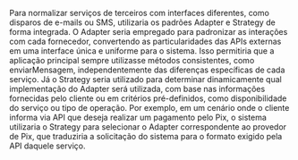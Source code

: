 Para normalizar serviços de terceiros com interfaces diferentes, como disparos de e-mails ou SMS, utilizaria os padrões Adapter e Strategy de forma integrada. O Adapter seria empregado para padronizar as interações com cada fornecedor, convertendo as particularidades das APIs externas em uma interface única e uniforme para o sistema. Isso permitiria que a aplicação principal sempre utilizasse métodos consistentes, como enviarMensagem, independentemente das diferenças específicas de cada serviço. Já o Strategy seria utilizado para determinar dinamicamente qual implementação do Adapter será utilizada, com base nas informações fornecidas pelo cliente ou em critérios pré-definidos, como disponibilidade do serviço ou tipo de operação. Por exemplo, em um cenário onde o cliente informa via API que deseja realizar um pagamento pelo Pix, o sistema utilizaria o Strategy para selecionar o Adapter correspondente ao provedor de Pix, que traduziria a solicitação do sistema para o formato exigido pela API daquele serviço.